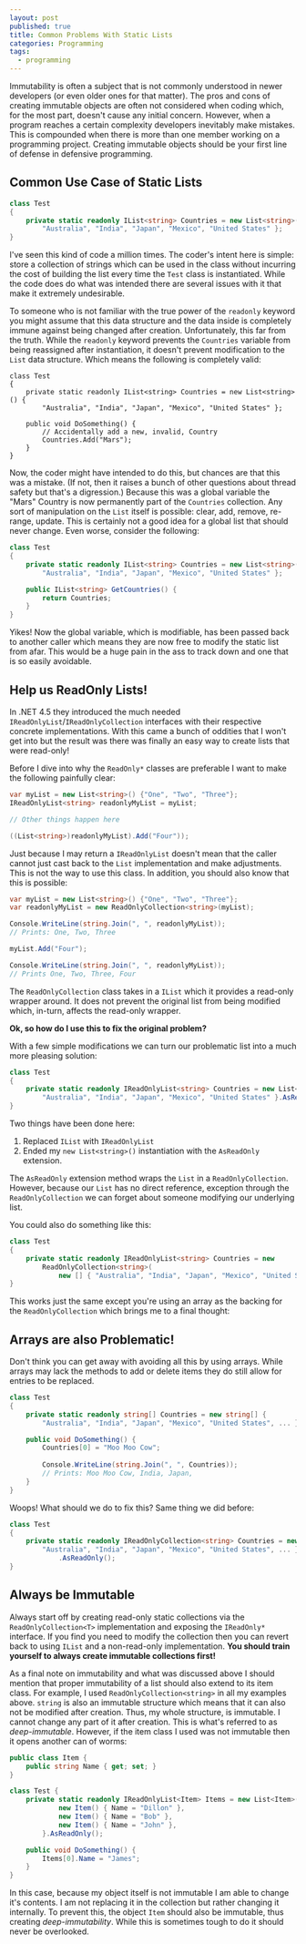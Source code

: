 ```yaml
---
layout: post
published: true
title: Common Problems With Static Lists
categories: Programming
tags: 
  - programming
---
```



Immutability is often a subject that is not commonly understood in newer developers (or even older ones for that matter). The pros and cons of creating immutable objects are often not considered when coding which, for the most part, doesn't cause any initial concern. However, when a program reaches a certain complexity developers inevitably make mistakes. This is compounded when there is more than one member working on a programming project. Creating immutable objects should be your first line of defense in defensive programming.


## Common Use Case of Static Lists

```c#
class Test
{
	private static readonly IList<string> Countries = new List<string>() {
		"Australia", "India", "Japan", "Mexico", "United States" };
}
```

I've seen this kind of code a million times. The coder's intent here is simple: store a collection of strings which can be used in the class without incurring the cost of building the list every time the `Test` class is instantiated. While the code does do what was intended there are several issues with it that make it extremely undesirable.

To someone who is not familiar with the true power of the `readonly` keyword you might assume that this data structure and the data inside is completely immune against being changed after creation. Unfortunately, this far from the truth. While the `readonly` keyword prevents the `Countries` variable from being reassigned after instantiation, it doesn't prevent modification to the `List` data structure. Which means the following is completely valid:

```
class Test
{
	private static readonly IList<string> Countries = new List<string>() {
		"Australia", "India", "Japan", "Mexico", "United States" };

	public void DoSomething() {
		// Accidentally add a new, invalid, Country
		Countries.Add("Mars");
	}
}
```

Now, the coder might have intended to do this, but chances are that this was a mistake. (If not, then it raises a bunch of other questions about thread safety but that's a digression.) Because this was a global variable the "Mars" Country is now permanently part of the `Countries` collection. Any sort of manipulation on the `List` itself is possible: clear, add, remove, re-range, update. This is certainly not a good idea for a global list that should never change. Even worse, consider the following:

```c#
class Test
{
	private static readonly IList<string> Countries = new List<string>() {
		"Australia", "India", "Japan", "Mexico", "United States" };

	public IList<string> GetCountries() {
		return Countries;
	}
}
```

Yikes! Now the global variable, which is modifiable, has been passed back to another caller which  means they are now free to modify the static list from afar. This would be a huge pain in the ass to track down and one that is so easily avoidable.

## Help us ReadOnly Lists!

In .NET 4.5 they introduced the much needed `IReadOnlyList`/`IReadOnlyCollection` interfaces with their respective concrete implementations. With this came a bunch of oddities that I won't get into but the result was there was finally an easy way to create lists that were read-only!

Before I dive into why the `ReadOnly*` classes are preferable I want to make the following painfully clear:

```c#
var myList = new List<string>() {"One", "Two", "Three"};
IReadOnlyList<string> readonlyMyList = myList;

// Other things happen here

((List<string>)readonlyMyList).Add("Four"));
```

Just because I may return a `IReadOnlyList` doesn't mean that the caller cannot just cast back to the `List` implementation and make adjustments. This is not the way to use this class. In addition, you should also know that this is possible:

```c#
var myList = new List<string>() {"One", "Two", "Three"};
var readonlyMyList = new ReadOnlyCollection<string>(myList);

Console.WriteLine(string.Join(", ", readonlyMyList));
// Prints: One, Two, Three

myList.Add("Four");

Console.WriteLine(string.Join(", ", readonlyMyList));
// Prints One, Two, Three, Four
```

The `ReadOnlyCollection` class takes in a `IList` which it provides a read-only wrapper around. It does not prevent the original list from being modified which, in-turn, affects the read-only wrapper.

**Ok, so how do I use this to fix the original problem?**

With a few simple modifications we can turn our problematic list into a much more pleasing solution:

```c#
class Test
{
	private static readonly IReadOnlyList<string> Countries = new List<string>() {
		"Australia", "India", "Japan", "Mexico", "United States" }.AsReadOnly();
}
```

Two things have been done here:

1. Replaced `IList` with `IReadOnlyList`
2. Ended my `new List<string>()` instantiation with the `AsReadOnly` extension.

The `AsReadOnly` extension method wraps the `List` in a `ReadOnlyCollection`. However, because our `List` has no direct reference, exception through the `ReadOnlyCollection` we can forget about someone modifying our underlying list.

You could also do something like this:

```c#
class Test
{
	private static readonly IReadOnlyList<string> Countries = new 
		ReadOnlyCollection<string>(
			new [] { "Australia", "India", "Japan", "Mexico", "United States" });
}
```

This works just the same except you're using an array as the backing for the `ReadOnlyCollection` which brings me to a final thought:

## Arrays are also Problematic!

Don't think you can get away with avoiding all this by using arrays. While arrays may lack the methods to add or delete items they do still allow for entries to be replaced.

```c#
class Test
{
	private static readonly string[] Countries = new string[] { 
		"Australia", "India", "Japan", "Mexico", "United States", ... };

	public void DoSomething() {
		Countries[0] = "Moo Moo Cow";
		
		Console.WriteLine(string.Join(", ", Countries));
		// Prints: Moo Moo Cow, India, Japan,
	}
}
```

Woops! What should we do to fix this? Same thing we did before:

```c#
class Test
{
	private static readonly IReadOnlyCollection<string> Countries = new string[] { 
		"Australia", "India", "Japan", "Mexico", "United States", ... }
			.AsReadOnly();
}
```

## Always be Immutable

Always start off by creating read-only static collections via the `ReadOnlyCollection<T>` implementation and exposing the `IReadOnly*` interface. If you find you need to modify the collection then you can revert back to using `IList` and a non-read-only implementation. **You should train yourself to always create immutable collections first!**

As a final note on immutability and what was discussed above I should mention that proper immutability of a list should also extend to its item class. For example, I used `ReadOnlyCollection<string>` in all my examples above. `string` is also an immutable structure which means that it can also not be modified after creation. Thus, my whole structure, is immutable. I cannot change any part of it after creation. This is what's referred to as *deep-immutable*. However, if the item class I used was not immutable then it opens another can of worms:

```c#
public class Item {
	public string Name { get; set; }
}

class Test {
	private static readonly IReadOnlyList<Item> Items = new List<Item>() {
			new Item() { Name = "Dillon" },
			new Item() { Name = "Bob" },
			new Item() { Name = "John" },
		}.AsReadOnly();

	public void DoSomething() {
		Items[0].Name = "James";
	}
}
```

In this case, because my object itself is not immutable I am able to change it's contents. I am not replacing it in the collection but rather changing it internally. To prevent this, the object `Item` should also be immutable, thus creating *deep-immutability*. While this is sometimes tough to do it should never be overlooked.
